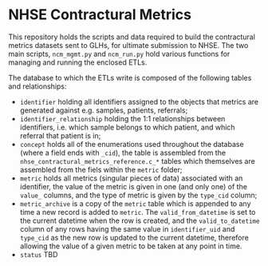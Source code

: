 # NHSE Contractural Metrics

This repository holds the scripts and data required to build the contractural metrics datasets sent to GLHs, for ultimate submission to NHSE.
The two main scripts, `ncm_mgmt.py` and `ncm_run.py` hold various functions for managing and running the enclosed ETLs.

The database to which the ETLs write is composed of the following tables and relationships:

* `identifier` holding all identifiers assigned to the objects that metrics are generated against e.g. samples, patients, referrals;
* `identifier_relationship` holding the 1:1 relationships between identifiers, i.e. which sample belongs to which patient, and which referral that patient is in;
* `concept` holds all of the enumerations used throughout the database (where a field ends with `_cid`), the table is assembled from the `nhse_contractural_metrics_reference.c_*` tables which themselves are assembled from the fiels within the `metric` folder;
* `metric` holds all metrics (singular pieces of data) associated with an identifier, the value of the metric is given in one (and only one) of the `value_` columns, and the type of metric is given by the `type_cid` column;
* `metric_archive` is a copy of the `metric` table which is appended to any time a new record is added to `metric`.
The `valid_from_datetime` is set to the current datetime when the row is created, and the `valid_to_datetime` column of any rows having the same value in `identifier_uid` and `type_cid` as the new row is updated to the current datetime, therefore allowing the value of a given metric to be taken at any point in time.
* `status` TBD
